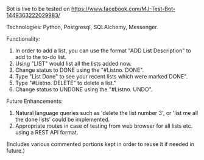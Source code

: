 Bot is live to be tested on https://www.facebook.com/MJ-Test-Bot-1449363222029983/

Technologies: Python, Postgresql, SQLAlchemy, Messenger.

Functionality:

1. In order to add a list, you can use the format "ADD <SPACE> List Description" to add to the to-do list.
2. Using "LIST" would list all the lists added now.
3. Change status to DONE using the "#Listno. DONE".
4. Type "List Done" to see your recent lists which were marked DONE".
5. Type "#Listno. DELETE" to delete a list."
6. Change status to UNDONE using the "#Listno. UNDO".


Future Enhancements:

1. Natural language queries such as 'delete the list number 3', or 'list me all the done lists' could be implemented.
2. Appropriate routes in case of testing from web browser for all lists etc. using a REST API format.

(Includes various commented portions kept in order to reuse it if needed in future.)
